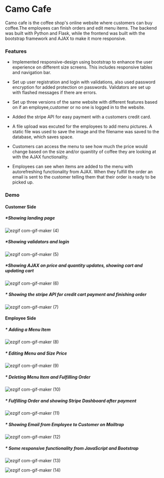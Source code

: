 # Camo Cafe #

Camo cafe is the coffee shop's online website where customers can buy coffee.The employees can finish orders and edit menu items. The backend was built with Python and Flask, while the frontend was built with the bootstrap framework and AJAX to make it more responsive.

### Features ###

* Implemented responsive-design using bootstrap to enhance the user experience on different size screens. This includes responsive tables and navigation bar.

* Set up user registration and login with validations, also used password encryption for added protection on passwords. Validators are set up with flashed messages if there are errors.

* Set up three versions of the same website with different features based on if an employee,customer or no one is logged in to the website.

* Added the stripe API for easy payment with a customers credit card.

* A file upload was excuted for the employees to add menu pictures. A static file was used to save the image and the filename was saved to the database, which saves space.

* Customers can access the menu to see how much the price would change based on the size and/or quanitity of coffee they are looking at with the AJAX functionality.

* Employees can see when items are added to the menu with autorefreshing functionality from AJAX. When they fulfill the order an email is sent to the customer telling them that their order is ready to be picked up.

### Demo ###

#### Customer Side ####

##### *Showing landing page #####

![ezgif com-gif-maker (4)](https://user-images.githubusercontent.com/87786124/152700401-e2cb7a83-0fe9-4f3b-8d12-f56a31853981.gif)

##### *Showing validators and login #####

![ezgif com-gif-maker (5)](https://user-images.githubusercontent.com/87786124/152700455-afdd0bb2-d403-4728-abd9-8a4322f34450.gif)

##### *Showing AJAX on price and quantity updates, showing cart and updating cart #####

![ezgif com-gif-maker (6)](https://user-images.githubusercontent.com/87786124/152700528-3f4613ab-965a-4bd8-800f-db8ceda073ea.gif)

##### * Showing the stripe API for credit cart payment and finishing order #####

![ezgif com-gif-maker (7)](https://user-images.githubusercontent.com/87786124/152700595-af9514b3-9cf9-43d1-a4de-9e4fc2fd240a.gif)

#### Employee Side ####

##### * Adding a Menu Item ######

![ezgif com-gif-maker (8)](https://user-images.githubusercontent.com/87786124/152709110-e8db5ef5-c2b3-4ca7-a488-297072f0132e.gif)

##### * Editing Menu and Size Price #####

![ezgif com-gif-maker (9)](https://user-images.githubusercontent.com/87786124/152709199-2b447c59-8620-4895-a6dd-298537364392.gif)

##### * Deleting Menu Item and Fulfilling Order #####

![ezgif com-gif-maker (10)](https://user-images.githubusercontent.com/87786124/152709260-f7e55a8e-8264-44c5-90ab-54dbcb2bc4bf.gif)

##### * Fulfilling Order and showing Stripe Dashboard after payment #####

![ezgif com-gif-maker (11)](https://user-images.githubusercontent.com/87786124/152709416-8bbac2f9-fc6c-444f-8ca4-0b24bcfb3638.gif)

##### * Showing Email from Employee to Customer on Mailtrap #####

![ezgif com-gif-maker (12)](https://user-images.githubusercontent.com/87786124/152709526-63491682-f9b7-4bbb-8a00-48fd50760bfe.gif)

##### * Some responsive functionality from JavaScript and Bootstrap #####

![ezgif com-gif-maker (13)](https://user-images.githubusercontent.com/87786124/152710120-c25a845a-8a7c-4f11-839c-2b0cc73d3806.gif)

![ezgif com-gif-maker (14)](https://user-images.githubusercontent.com/87786124/152726079-9781ccbe-90d8-42f0-812f-bcf26ff48bf2.gif)
























